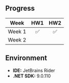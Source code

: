 ## Progress

| Week   | HW1  | HW2  |
|--------|:----:|:----:|
| Week 1 | ✅   | ✅   |
| Week 2 |      |      |


## Environment
- **IDE:** JetBrains Rider
- **.NET SDK:** 9.0.110
